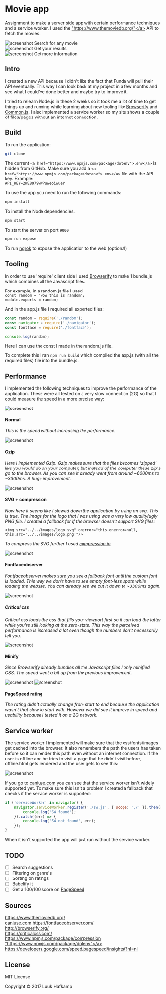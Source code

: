 # Movie app
Assignment to make a server side app with certain performance techniques and a service worker. I used the <a href="https://www.themoviedb.org/">"https://www.themoviedb.org/"</a> API to fetch the movies.

![screenshot](screens/home.png)
Search for any movie  
![screenshot](screens/results.png)
Get your results  
![screenshot](screens/zoom.png)
Get more information  
  
  
## Intro
I created a new API because I didn't like the fact that Funda will pull their API eventually. This way I can look back at my project in a few months and see what I could've done better and maybe try to improve it.

I tried to relearn Node.js in these 2 weeks so it took me a lot of time to get things up and running while learning about new tooling like <a href="browserify.org">Browserify</a> and <a href="http://requirejs.org/docs/commonjs.html">Common.js</a>. I also implemented a service worker so my site shows a couple of files/pages without an internet connection.
  


## Build
To run the application:
```bash
git clone
```
  
The current `<a href="https://www.npmjs.com/package/dotenv">.env</a>` is hidden from GitHub. Make sure you add a `<a href="https://www.npmjs.com/package/dotenv">.env</a>` file with the API key.   Example:    
`API_KEY=2WE8979wWPuweoiwuer`
  
To use the app you need to run the following commands:  
```bash
npm install
```
To install the Node dependencies.
```bash
npm start
```
To start the server on port `9000`  
```bash
npm run expose
``` 
To run <a href="https://ngrok.com/">ngrok</a> to expose the application to the web (optional)
  

  
## Tooling
In order to use 'require' client side I used <a href="http://browserify.org/">Browserify</a> to make 1 bundle.js which combines all the Javascript files.

For example, in a random.js file I used:  
`const random = 'wow this is random';`  
`module.exports = random;`  

And in the app.js file I required all exported files:

```js  
const random = require('./random');  
const navigator = require('./navigator');
const fontface = require('./fontface'); 
```
  
```js 
console.log(random);
``` 
Here I can use the const I made in the random.js file.
  
To complete this I ran `npm run build` which compiled the app.js (with all the required files) file into the bundle.js.
  

  
## Performance
I implemented the following techniques to improve the performance of the application. These were all tested on a very slow connection (2G) so that I could measure the speed in a more precise way:
  
![screenshot](screens/1net.png)
#### Normal
*This is the speed without increasing the performance.*
  
![screenshot](screens/2gzipnet.png)
#### Gzip
*Here I implemented Gzip. Gzip makes sure that the files becomes 'zipped' like you would do on your computer, but instead of the computer these zip's go to the browser. As you can see it already went from around ~6000ms to ~3300ms. A huge improvement.*  
  
![screenshot](screens/3svgnet.png)
#### SVG + compression
*Now here it seems like I slowed down the application by using an svg. This is true. The image for the logo that I was using was a very low quality/ugly PNG file. I created a fallback for if the browser doesn't support SVG files:*
  
`<img src="../../images/logo.svg" onerror="this.onerror=null, this.src='../../images/logo.png'"/>`  
  
*To compress the SVG further I used <a href="compression.io">compression.io</a>*  
  
![screenshot](screens/4ffnet.png)
#### Fontfaceobserver
*Fontfaceobserver makes sure you see a fallback font until the custom font is loaded. This way we don't have to see empty font-less spots while loading the website. You can already see we cut it down to ~3300ms again.*  
  
![screenshot](screens/5cssnet.png)
##### Critical css
*Critical css loads the css that fills your viewport first so it can load the latter while you're still looking at the zero-state. This way the perceived performance is increased a lot even though the numbers don't necessarily tell you.*  
  
![screenshot](screens/6minnet.png)
#### Minify
*Since Browserify already bundles all the Javascript files I only minified CSS. The speed went a bit up from the previous improvement.*  
  
![screenshot](screens/5cssdes.png)
![screenshot](screens/5cssmob.png)  
#### PageSpeed rating
*The rating didn't actually change from start to end because the application wasn't that slow to start with. However we did see it improve in speed and usability because I tested it on a 2G network.*  
  


## Service worker
The service worker I implemented will make sure that the css/fonts/images get cached into the browser. It also remembers the path the users has taken before so it can render this path even without an internet connection. If the user is offline and he tries to visit a page that he didn't visit before, offline.html gets rendered and the user gets to see this:
  
![screenshot](screens/offline.png)
  
If you go to <a href="http://caniuse.com/#search=servi">caniuse.com</a> you can see that the service worker isn't widely supported yet. To make sure this isn't a problem I created a fallback that checks if the service worker is supported:
  
```js
if ('serviceWorker' in navigator) {
	navigator.serviceWorker.register('./sw.js', { scope: './' }).then((registration) => {
		console.log('SW found');
	}).catch((err) => {
		console.log('SW not found', err);
	});
}
```
  
When it isn't supported the app will just run without the service worker.

## TODO
-  [ ] Search suggestions
-  [ ] Filtering on genre's
-  [ ] Sorting on ratings
-  [ ] Babelify it
-  [ ] Get a 100/100 score on <a href="https://developers.google.com/speed/pagespeed/insights/?hl=nl">PageSpeed</a>

## Sources
<a href="https://www.themoviedb.org/">https://www.themoviedb.org/</a>  
<a href="http://caniuse.com/#search=servi">caniuse.com</a>
<a href="https://fontfaceobserver.com/">https://fontfaceobserver.com/</a>  
<a href="http://browserify.org/">http://browserify.org/</a>  
<a href="https://criticalcss.com/">https://criticalcss.com/</a>  
<a href="https://www.npmjs.com/package/compression">https://www.npmjs.com/package/compression</a>  
<a href="https://www.npmjs.com/package/dotenv">"https://www.npmjs.com/package/dotenv"</a>  
<a href="https://developers.google.com/speed/pagespeed/insights/?hl=nl">https://developers.google.com/speed/pagespeed/insights/?hl=nl</a>

## License
MIT License

Copyright &copy; 2017 Luuk Hafkamp
